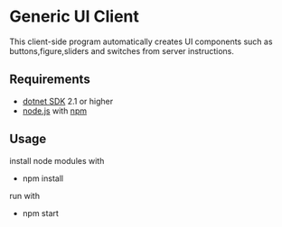 # Generic UI Client

This client-side program automatically creates UI components such as buttons,figure,sliders and switches from server instructions. 


## Requirements

* [dotnet SDK](https://www.microsoft.com/net/download/core) 2.1 or higher
* [node.js](https://nodejs.org) with [npm](https://www.npmjs.com/)

## Usage
install node modules with
* npm install

run with
* npm start




